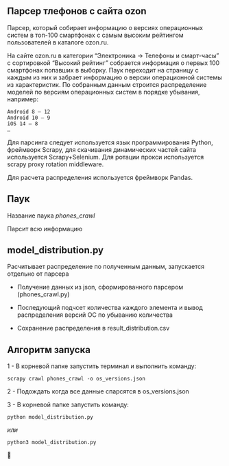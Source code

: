 ## Парсер тлефонов с сайта ozon

Парсер, который собирает информацию о версиях операционных систем в топ-100 смартфонах с самым высоким рейтингом пользователей в каталоге ozon.ru.

На сайте ozon.ru в категории “Электроника -> Телефоны и смарт-часы” с сортировкой “Высокий рейтинг” собрается информация о первых 100 смартфонах попавших в выборку. Паук переходит на страницу с каждым из них и забрает информацию о версии операционной системы из характеристик. По собранным данным строится распределение моделей по версиям операционных систем в порядке убывания, например:
```
Android 8 — 12
Android 10 — 9
iOS 14 — 8
…
```
Для парсинга следует используется язык программирования Python, фреймворк Scrapy, для скачивания динамических частей сайта используется Scrapy+Selenium. Для ротации прокси используется scrapy proxy rotation middleware.

Для расчета распределения используется фреймворк Pandas.

## Паук

Название паука _phones_crawl_

Парсит всю информацию

## model_distribution.py

Расчитывает распределение по полученным данным, запускается отдельно от парсера

- Получение данных из json, сформированного парсером (phones_crawl.py)

- Последующий подчсет количества каждого элемента и вывод распределения версий ОС по убыванию количества

- Сохранение распределения в result_distribution.csv

## Алгоритм запуска

1 - В корневой папке запустить терминал и выполнить команду:

`scrapy crawl phones_crawl -o os_versions.json`

2 - Подождать когда все данные спарсятся в os_versions.json

3 - В корневой папке запустить команду:

`python model_distribution.py`

_или_

`python3 model_distribution.py`

🙂
